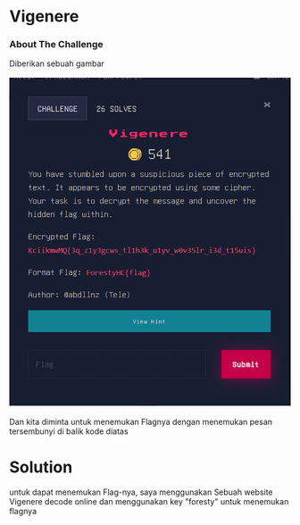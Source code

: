 # Vigenere  

### About The Challenge
Diberikan sebuah gambar 
<br><br>
<img src="Images/vigenere.png">
<br><br>
Dan kita diminta untuk menemukan Flagnya dengan menemukan pesan tersembunyi di balik kode diatas


# Solution 
untuk dapat menemukan Flag-nya, saya menggunakan Sebuah website Vigenere decode online dan menggunakan key "foresty" untuk menemukan flagnya 
